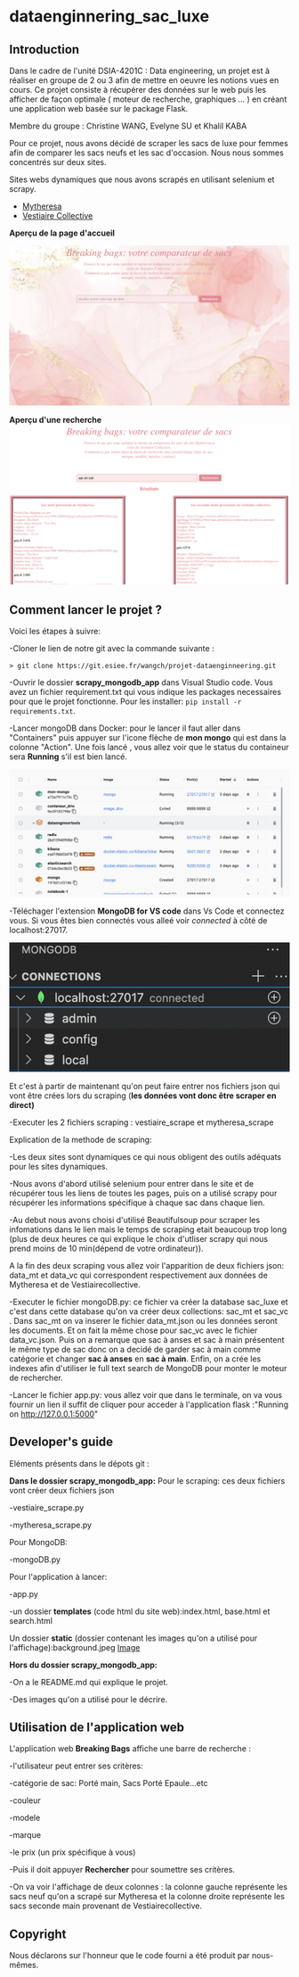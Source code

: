 # dataenginnering_sac_luxe

## Introduction

Dans le cadre de l'unité DSIA-4201C : Data engineering, un projet est à réaliser en groupe de 2 ou 3 afin de mettre en oeuvre les notions vues en cours. Ce projet consiste à récupérer des données sur le web puis les afficher de façon optimale ( moteur de recherche, graphiques ... ) en créant une application web basée sur le package Flask.

Membre du groupe : Christine WANG, Evelyne SU et Khalil KABA

Pour ce projet, nous avons décidé de scraper les sacs de luxe pour femmes afin de comparer les sacs neufs et les sac d'occasion. Nous nous sommes concentrés sur deux sites.

Sites webs dynamiques que nous avons scrapés en utilisant selenium et scrapy. 
- [Mytheresa](https://www.mytheresa.com/fr-fr/bags.html)
- [Vestiaire Collective](https://fr.vestiairecollective.com/sacs-femme/#gender=Femme%231)

**Aperçu de la page d'accueil**

![alt text](accueil.jpeg)

**Aperçu d'une recherche**
![alt text](recherche.png)



## Comment lancer le projet ?
Voici les étapes à suivre:

-Cloner le lien de notre git avec la commande suivante : 

 ```
> git clone https://git.esiee.fr/wangch/projet-dataenginneering.git

```
-Ouvrir le dossier **scrapy_mongodb_app** dans Visual Studio code.
Vous avez un fichier requirement.txt qui vous indique les packages necessaires pour que le projet fonctionne.
Pour les installer: `pip install -r requirements.txt`.

-Lancer mongoDB dans Docker: pour le lancer il faut aller dans "Containers" puis appuyer sur l'icone flèche de **mon mongo**  qui est dans la colonne "Action".
Une fois lancé , vous allez voir que le status du containeur sera **Running** s'il est bien lancé.

![alt text](photo_docker.png)

-Téléchager l'extension **MongoDB for VS code** dans Vs Code et connectez vous. Si vous êtes bien connectés vous alleé voir _connected_ à côté de localhost:27017.

![alt text](connected.png)

Et c'est à partir de maintenant qu'on peut faire entrer nos fichiers json qui vont être crées lors du scraping (**les données vont donc être scraper en direct)**

-Executer les 2 fichiers scraping : vestiaire_scrape et mytheresa_scrape

Explication de la methode de scraping: 

-Les deux sites sont dynamiques ce qui nous obligent des outils adéquats pour les sites dynamiques.

-Nous avons d'abord utilisé selenium pour entrer dans le site et de récupérer tous les liens de toutes les pages, puis on a utilisé scrapy pour récupérer les informations spécifique à chaque sac dans chaque lien.

-Au debut nous avons choisi d'utilisé Beautifulsoup pour scraper les infomations dans le lien mais le temps de scraping etait beaucoup trop long (plus de deux heures ce qui explique le choix d'utliser scrapy qui nous prend moins de 10 min(dépend de votre ordinateur)).

A la fin des deux scraping vous allez voir l'apparition de deux fichiers json:  data_mt et data_vc qui correspondent respectivement aux données de Mytheresa et de Vestiairecollective.

-Executer le fichier mongoDB.py: ce fichier va créer la database sac_luxe et c'est dans cette database qu'on va créer deux collections: sac_mt et sac_vc .
Dans sac_mt on va inserer le fichier data_mt.json ou les données seront les documents. Et on fait la même chose pour sac_vc avec le fichier data_vc.json.
Puis on a remarque que sac à anses et sac à main présentent le même type de sac donc on a decidé de garder sac à main comme catégorie et changer **sac à anses** en **sac à main**.
Enfin, on a crée les indexes afin d'utiliser le full text search de MongoDB pour monter le moteur de rechercher.

-Lancer le fichier app.py:
vous allez voir que dans le terminale, on va vous fournir un lien il suffit de cliquer pour acceder à l'application flask :"Running on http://127.0.0.1:5000"





## Developer's guide

Eléments présents dans le dépots git :


**Dans le dossier scrapy_mongodb_app:**
Pour le scraping: ces deux fichiers vont créer deux fichiers json 

-vestiaire_scrape.py

-mytheresa_scrape.py


Pour MongoDB:

-mongoDB.py

Pour l'application à lancer:

-app.py

-un dossier **templates** (code html du site web):index.html, base.html et search.html

Un dossier **static** (dossier contenant les images qu'on a utilisé pour l'affichage):background.jpeg
[Image](https://www.istockphoto.com/fr/vectoriel/abstrait-rose-blush-fond-aquarelle-liquide-avec-des-lignes-dorées-des-points-et-gm1330963152-414239373)

**Hors du dossier scrapy_mongodb_app:**

-On a le README.md qui explique le projet.

-Des images qu'on a utilisé pour le décrire.


## Utilisation de l'application web

L'application web **Breaking Bags** affiche une barre de recherche :

-l'utilisateur peut entrer ses critères: 

-catégorie de sac: Porté main, Sacs Porté Epaule...etc

-couleur

-modele

-marque

-le prix (un prix spécifique à vous)

-Puis il doit appuyer **Rechercher** pour soumettre ses critères.

-On va voir l'affichage de deux colonnes : la colonne gauche représente les sacs neuf qu'on a scrapé sur Mytheresa et la colonne droite représente les sacs seconde main provenant de Vestiairecollective.


## Copyright

Nous déclarons sur l'honneur que le code fourni a été produit par nous-mêmes.



